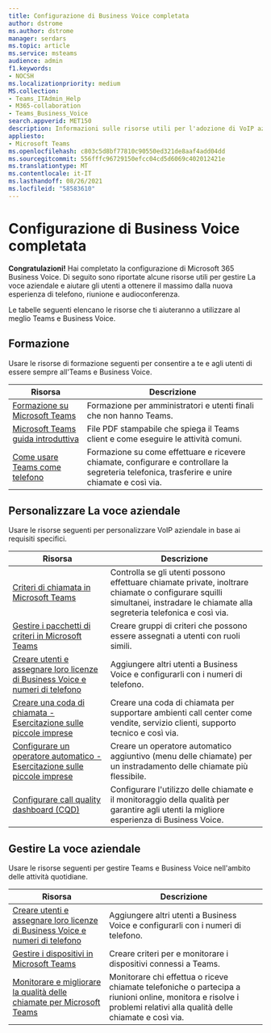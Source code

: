 ```yaml
---
title: Configurazione di Business Voice completata
author: dstrome
ms.author: dstrome
manager: serdars
ms.topic: article
ms.service: msteams
audience: admin
f1.keywords:
- NOCSH
ms.localizationpriority: medium
MS.collection:
- Teams_ITAdmin_Help
- M365-collaboration
- Teams_Business_Voice
search.appverid: MET150
description: Informazioni sulle risorse utili per l'adozione di VoIP aziendale al termine della configurazione.
appliesto:
- Microsoft Teams
ms.openlocfilehash: c803c5d8bf77810c90550ed321de8aaf4add04dd
ms.sourcegitcommit: 556fffc96729150efcc04cd5d6069c402012421e
ms.translationtype: MT
ms.contentlocale: it-IT
ms.lasthandoff: 08/26/2021
ms.locfileid: "58583610"
---
```

# <a name="finished-business-voice-setup"></a>Configurazione di Business Voice completata

**Congratulazioni!** Hai completato la configurazione di Microsoft 365 Business Voice. Di seguito sono riportate alcune risorse utili per gestire La voce aziendale e aiutare gli utenti a ottenere il massimo dalla nuova esperienza di telefono, riunione e audioconferenza.

Le tabelle seguenti elencano le risorse che ti aiuteranno a utilizzare al meglio Teams e Business Voice.

## <a name="training"></a>Formazione

Usare le risorse di formazione seguenti per consentire a te e agli utenti di essere sempre all'Teams e Business Voice.

|Risorsa  |Descrizione  |
|---------|---------|
| [Formazione su Microsoft Teams](../training-microsoft-teams-landing-page.md)    | Formazione per amministratori e utenti finali che non hanno Teams.        |
| [Microsoft Teams guida introduttiva](https://download.microsoft.com/download/D/9/F/D9FE8B9E-22F5-47BF-A1AB-09539C41FCD0/Teams%20QS.pdf)    | File PDF stampabile che spiega il Teams client e come eseguire le attività comuni.        |
| [Come usare Teams come telefono](https://support.microsoft.com/office/meetings-and-calls-d92432d5-dd0f-4d17-8f69-06096b6b48a8?ad=US#ID0EAABAAA=Calls)    | Formazione su come effettuare e ricevere chiamate, configurare e controllare la segreteria telefonica, trasferire e unire chiamate e così via.        |

## <a name="customize-business-voice"></a>Personalizzare La voce aziendale

Usare le risorse seguenti per personalizzare VoIP aziendale in base ai requisiti specifici.

| Risorsa | Descrizione  |
|---------|---------|
| [Criteri di chiamata in Microsoft Teams](set-up-policies.md)    | Controlla se gli utenti possono effettuare chiamate private, inoltrare chiamate o configurare squilli simultanei, instradare le chiamate alla segreteria telefonica e così via.        |
| [Gestire i pacchetti di criteri in Microsoft Teams](policy-packages.md)    | Creare gruppi di criteri che possono essere assegnati a utenti con ruoli simili.        |
| [Creare utenti e assegnare loro licenze di Business Voice e numeri di telefono](create-users.md)    | Aggiungere altri utenti a Business Voice e configurarli con i numeri di telefono.        |
| [Creare una coda di chiamata - Esercitazione sulle piccole imprese](create-a-phone-system-call-queue-smb.md)    | Creare una coda di chiamata per supportare ambienti call center come vendite, servizio clienti, supporto tecnico e così via.        |
| [Configurare un operatore automatico - Esercitazione sulle piccole imprese](create-a-phone-system-auto-attendant-smb.md)   | Creare un operatore automatico aggiuntivo (menu delle chiamate) per un instradamento delle chiamate più flessibile.        |
| [Configurare call quality dashboard (CQD)](analytics-dashboard.md)| Configurare l'utilizzo delle chiamate e il monitoraggio della qualità per garantire agli utenti la migliore esperienza di Business Voice.|

## <a name="manage-business-voice"></a>Gestire La voce aziendale

Usare le risorse seguenti per gestire Teams e Business Voice nell'ambito delle attività quotidiane.

|Risorsa  |Descrizione  |
|---------|---------|
| [Creare utenti e assegnare loro licenze di Business Voice e numeri di telefono](create-users.md)    | Aggiungere altri utenti a Business Voice e configurarli con i numeri di telefono.         |
| [Gestire i dispositivi in Microsoft Teams](manage-devices.md)    | Creare criteri per e monitorare i dispositivi connessi a Teams.        |
| [Monitorare e migliorare la qualità delle chiamate per Microsoft Teams](monitor-quality.md)    | Monitorare chi effettua o riceve chiamate telefoniche o partecipa a riunioni online, monitora e risolve i problemi relativi alla qualità delle chiamate e così via.        |
